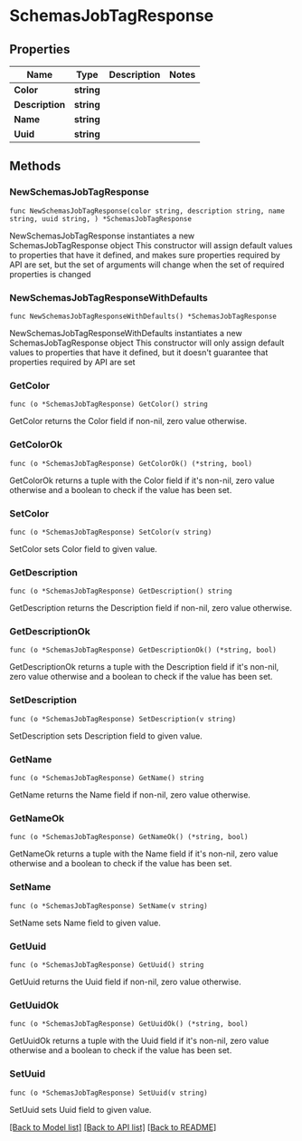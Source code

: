 # SchemasJobTagResponse

## Properties

Name | Type | Description | Notes
------------ | ------------- | ------------- | -------------
**Color** | **string** |  | 
**Description** | **string** |  | 
**Name** | **string** |  | 
**Uuid** | **string** |  | 

## Methods

### NewSchemasJobTagResponse

`func NewSchemasJobTagResponse(color string, description string, name string, uuid string, ) *SchemasJobTagResponse`

NewSchemasJobTagResponse instantiates a new SchemasJobTagResponse object
This constructor will assign default values to properties that have it defined,
and makes sure properties required by API are set, but the set of arguments
will change when the set of required properties is changed

### NewSchemasJobTagResponseWithDefaults

`func NewSchemasJobTagResponseWithDefaults() *SchemasJobTagResponse`

NewSchemasJobTagResponseWithDefaults instantiates a new SchemasJobTagResponse object
This constructor will only assign default values to properties that have it defined,
but it doesn't guarantee that properties required by API are set

### GetColor

`func (o *SchemasJobTagResponse) GetColor() string`

GetColor returns the Color field if non-nil, zero value otherwise.

### GetColorOk

`func (o *SchemasJobTagResponse) GetColorOk() (*string, bool)`

GetColorOk returns a tuple with the Color field if it's non-nil, zero value otherwise
and a boolean to check if the value has been set.

### SetColor

`func (o *SchemasJobTagResponse) SetColor(v string)`

SetColor sets Color field to given value.


### GetDescription

`func (o *SchemasJobTagResponse) GetDescription() string`

GetDescription returns the Description field if non-nil, zero value otherwise.

### GetDescriptionOk

`func (o *SchemasJobTagResponse) GetDescriptionOk() (*string, bool)`

GetDescriptionOk returns a tuple with the Description field if it's non-nil, zero value otherwise
and a boolean to check if the value has been set.

### SetDescription

`func (o *SchemasJobTagResponse) SetDescription(v string)`

SetDescription sets Description field to given value.


### GetName

`func (o *SchemasJobTagResponse) GetName() string`

GetName returns the Name field if non-nil, zero value otherwise.

### GetNameOk

`func (o *SchemasJobTagResponse) GetNameOk() (*string, bool)`

GetNameOk returns a tuple with the Name field if it's non-nil, zero value otherwise
and a boolean to check if the value has been set.

### SetName

`func (o *SchemasJobTagResponse) SetName(v string)`

SetName sets Name field to given value.


### GetUuid

`func (o *SchemasJobTagResponse) GetUuid() string`

GetUuid returns the Uuid field if non-nil, zero value otherwise.

### GetUuidOk

`func (o *SchemasJobTagResponse) GetUuidOk() (*string, bool)`

GetUuidOk returns a tuple with the Uuid field if it's non-nil, zero value otherwise
and a boolean to check if the value has been set.

### SetUuid

`func (o *SchemasJobTagResponse) SetUuid(v string)`

SetUuid sets Uuid field to given value.



[[Back to Model list]](../README.md#documentation-for-models) [[Back to API list]](../README.md#documentation-for-api-endpoints) [[Back to README]](../README.md)


